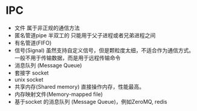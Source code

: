 # IPC



- 文件 属于非正规的通信方法
- 匿名管道pipe 半双工的 只能用于父子进程或者兄弟进程之间
- 有名管道(FIFO) 
- 信号(Signal)   虽然支持自定义信号，但是颗粒度太细，不适合作为通信方式。 一般不用于传输数据，而是用于远程传输命令
- 消息队列 (Message Queue)
- 套接字 socket
- unix socket
- 共享内存(Shared memory) 直接操作内存，性能最高。
- 内存映射文件(Memory-mapped file)
- 基于socket 的消息队列 (Message Queue)，例如ZeroMQ, redis
